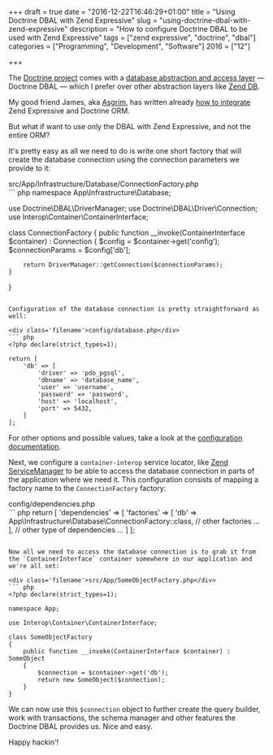 +++
draft = true
date = "2016-12-22T16:46:29+01:00"
title = "Using Doctrine DBAL with Zend Expressive"
slug = "using-doctrine-dbal-with-zend-expressive"
description = "How to configure Doctrine DBAL to be used with Zend Expressive"
tags = ["zend expressive", "doctrine", "dbal"]
categories = ["Programming", "Development", "Software"]
2016 = ["12"]

+++

The [Doctrine project](http://www.doctrine-project.org/) comes with a [database abstraction and access layer](http://docs.doctrine-project.org/projects/doctrine-dbal/en/latest/reference/introduction.html) &mdash; Doctrine DBAL &mdash; which I prefer over other abstraction layers like [Zend DB](https://github.com/zendframework/zend-db).

My good friend James, aka [Asgrim](https://twitter.com/asgrim), has written already [how to integrate](https://www.jamestitcumb.com/posts/integrating-doctrine-expressive-easier) Zend
Expressive and Doctrine ORM.

But what if want to use only the DBAL with Zend Expressive, and not the entire ORM?

It's pretty easy as all we need to do is write one short factory that will create the database connection using the connection parameters we provide to it:

<div class='filename'>src/App/Infrastructure/Database/ConnectionFactory.php</div>
``` php
<?php declare(strict_types=1);

namespace App\Infrastructure\Database;

use Doctrine\DBAL\DriverManager;
use Doctrine\DBAL\Driver\Connection;
use Interop\Container\ContainerInterface;

class ConnectionFactory
{
    public function __invoke(ContainerInterface $container) : Connection
    {
        $config = $container->get('config');
        $connectionParams = $config['db'];

        return DriverManager::getConnection($connectionParams);
    }
}
```

Configuration of the database connection is pretty straightforward as well:

<div class='filename'>config/database.php</div>
``` php
<?php declare(strict_types=1);

return [
    'db' => [
        'driver' => 'pdo_pgsql',
        'dbname' => 'database_name',
        'user' => 'username',
        'password' => 'password',
        'host' => 'localhost',
        'port' => 5432,
    ]
];
```

For other options and possible values, take a look at the [configuration documentation](http://docs.doctrine-project.org/projects/doctrine-dbal/en/latest/reference/configuration.html).

Next, we configure a `container-interop` service locator, like [Zend ServiceManager](https://github.com/zendframework/zend-servicemanager) to be able to access the database connection
in parts of the application where we need it. This configuration consists of mapping a factory name to the `ConnectionFactory` factory:

<div class='filename'>config/dependencies.php</div>
``` php
<?php declare(strict_types=1);

return [
    'dependencies' => [
        'factories' => [
            'db' => App\Infrastructure\Database\ConnectionFactory::class,
            // other factories ...
        ],
        // other type of dependencies ...
    ]
];
```

Now all we need to access the database connection is to grab it from the `ContainerInterface` container somewhere in our application and we're all set:

<div class='filename'>src/App/SomeObjectFactory.php</div>
``` php
<?php declare(strict_types=1);

namespace App;

use Interop\Container\ContainerInterface;

class SomeObjectFactory
{
    public function __invoke(ContainerInterface $container) : SomeObject
    {
        $connection = $container->get('db');
        return new SomeObject($connection);
    }
}
```

We can now use this `$connection` object to further create the query builder, work with transactions, the schema manager and other features the Doctrine DBAL provides us. Nice and easy.

Happy hackin'!

